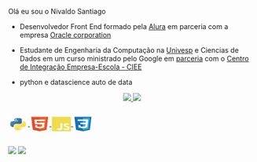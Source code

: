 Olá eu sou o Nivaldo Santiago
- Desenvolvedor Front End formado pela <a href=https://www.alura.com.br/sobre>Alura<a/> em parceria com a empresa  <a href=https://www.alura.com.br/oracle-next-education/>Oracle corporation<a/>

- Estudante de Engenharia da Computação na <a href=https://univesp.br/institucional>Univesp<a/> e Ciencias de Dados em um curso ministrado pelo Google em <a href=https://portal.ciee.org.br/para-voce/google-ciee/>parceria<a/> com o  <a href=https://portal.ciee.org.br/institucional/o-que-e-o-ciee/>Centro de Integração Empresa-Escola - CIEE<a/>

- python e datascience auto de data

<div align="center">
  <a href="https://github.com/santiago2511">
  <img height="180em" src="https://github-readme-stats.vercel.app/api?username=santiago2511&show_icons=true&theme=dark&include_all_commits=true&count_private=true"/>
  <img height="180em" src="https://github-readme-stats.vercel.app/api/top-langs/?username=santiago2511&layout=compact&langs_count=7&theme=dark"/>
 
</div>

##

 <img align="center" alt="Rafa-Python" height="30" width="40" src="https://raw.githubusercontent.com/devicons/devicon/master/icons/python/python-original.svg">
 <img align="center" alt="Rafa-HTML" height="30" width="40" src="https://raw.githubusercontent.com/devicons/devicon/master/icons/html5/html5-original.svg">
 <img align="center" alt="Rafa-Js" height="30" width="40" src="https://raw.githubusercontent.com/devicons/devicon/master/icons/javascript/javascript-plain.svg">
 <img align="center" alt="Rafa-CSS" height="30" width="40" src="https://raw.githubusercontent.com/devicons/devicon/master/icons/css3/css3-original.svg">

##

<a href="https://www.linkedin.com/feed/?trk=homepage-basic_google-one-tap-submit" target="_blank"><img src="https://img.shields.io/badge/-LinkedIn-%230077B5?style=for-the-badge&logo=linkedin&logoColor=white" target="_blank"></a> 
  <a href = "mailto:https://santiagojunior251@gmail.com?hl=pt-BR#inbox"><img src="https://img.shields.io/badge/-Gmail-%23333?style=for-the-badge&logo=gmail&logoColor=white" target="_blanc"></a>
